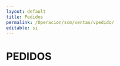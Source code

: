 ```yaml
---
layout: default
title: Pedidos
permalink: /Operacion/scm/ventas/vpedido/
editable: si
---
```


# PEDIDOS

